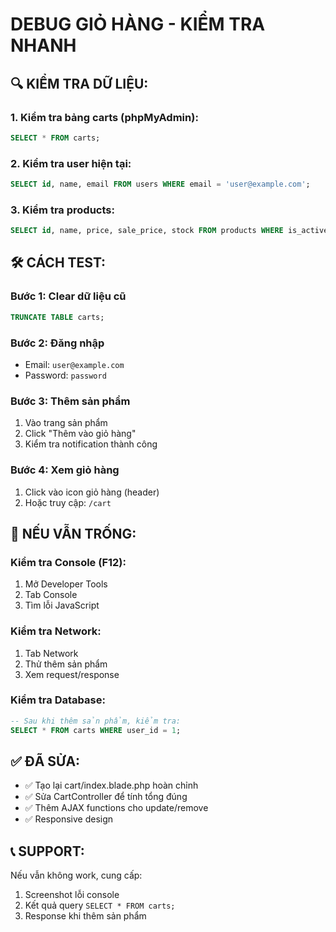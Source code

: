 # DEBUG GIỎ HÀNG - KIỂM TRA NHANH

## 🔍 KIỂM TRA DỮ LIỆU:

### 1. Kiểm tra bảng carts (phpMyAdmin):
```sql
SELECT * FROM carts;
```

### 2. Kiểm tra user hiện tại:
```sql
SELECT id, name, email FROM users WHERE email = 'user@example.com';
```

### 3. Kiểm tra products:
```sql
SELECT id, name, price, sale_price, stock FROM products WHERE is_active = 1 LIMIT 5;
```

## 🛠️ CÁCH TEST:

### Bước 1: Clear dữ liệu cũ
```sql
TRUNCATE TABLE carts;
```

### Bước 2: Đăng nhập
- Email: `user@example.com`
- Password: `password`

### Bước 3: Thêm sản phẩm
1. Vào trang sản phẩm
2. Click "Thêm vào giỏ hàng"
3. Kiểm tra notification thành công

### Bước 4: Xem giỏ hàng
1. Click vào icon giỏ hàng (header)
2. Hoặc truy cập: `/cart`

## 🚨 NẾU VẪN TRỐNG:

### Kiểm tra Console (F12):
1. Mở Developer Tools
2. Tab Console
3. Tìm lỗi JavaScript

### Kiểm tra Network:
1. Tab Network
2. Thử thêm sản phẩm
3. Xem request/response

### Kiểm tra Database:
```sql
-- Sau khi thêm sản phẩm, kiểm tra:
SELECT * FROM carts WHERE user_id = 1;
```

## ✅ ĐÃ SỬA:
- ✅ Tạo lại cart/index.blade.php hoàn chỉnh
- ✅ Sửa CartController để tính tổng đúng
- ✅ Thêm AJAX functions cho update/remove
- ✅ Responsive design

## 📞 SUPPORT:
Nếu vẫn không work, cung cấp:
1. Screenshot lỗi console
2. Kết quả query `SELECT * FROM carts;`
3. Response khi thêm sản phẩm
